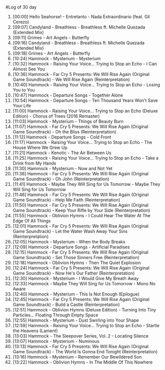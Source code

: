 #Log of 30 day

1. [00:00] Hello Seahorse! - Entretanto - Nada Extraordinario (feat. Gil Cerezo)
1. [09:07] Candyland - Breathless - Breathless ft. Michelle Quezada (Extended Mix)
1. [09:11] Grimes - Art Angels - Butterfly
1. [09:16] Candyland - Breathless - Breathless ft. Michelle Quezada (Extended Mix)
1. [09:18] Grimes - Art Angels - Butterfly
1. [10:24] Hammock - Mysterium - Mysterium
1. [10:32] Hammock - Raising Your Voice... Trying to Stop an Echo - I Can Almost See You
1. [10:36] Hammock - Far Cry 5 Presents: We Will Rise Again (Original Game Soundtrack) - We Will Rise Again (Reinterpretation)
1. [10:40] Hammock - Raising Your Voice... Trying to Stop an Echo - Losing You to You
1. [10:47] Hammock - Departure Songs - Together Alone
1. [10:54] Hammock - Departure Songs - Ten Thousand Years Won't Save Your Life
1. [11:00] Hammock - Raising Your Voice... Trying to Stop an Echo (Deluxe Edition) - Chorus of Trees (2016 Remaster)
1. [11:03] Hammock - Mysterium - Things of Beauty Burn
1. [11:07] Hammock - Far Cry 5 Presents: We Will Rise Again (Original Game Soundtrack) - Oh the Bliss (Reinterpretation)
1. [11:12] Hammock - Departure Songs - Cold Front
1. [11:17] Hammock - Raising Your Voice... Trying to Stop an Echo - The House Where We Grew Up
1. [11:21] Hammock - Kenotic - The Air Between Us
1. [11:25] Hammock - Raising Your Voice... Trying to Stop an Echo - Take a Drink from My Hands
1. [11:30] Hammock - Mysterium - Now and Not Yet
1. [11:36] Hammock - Far Cry 5 Presents: We Will Rise Again (Original Game Soundtrack) - Oh John (Reinterpretation)
1. [11:41] Hammock - Maybe They Will Sing for Us Tomorrow - Maybe They Will Sing for Us Tomorrow
1. [11:46] Hammock - Far Cry 5 Presents: We Will Rise Again (Original Game Soundtrack) - Help Me Faith (Reinterpretation)
1. [11:50] Hammock - Far Cry 5 Presents: We Will Rise Again (Original Game Soundtrack) - Keep Your Rifle by Your Side (Reinterpretation)
1. [11:55] Hammock - Oblivion Hymns - I Could Hear The Water At The Edge Of All Things
1. [12:01] Hammock - Far Cry 5 Presents: We Will Rise Again (Original Game Soundtrack) - Let the Water Wash Away Your Sins (Reinterpretation)
1. [12:05] Hammock - Mysterium - When the Body Breaks
1. [12:09] Hammock - Departure Songs - Artificial Paradises
1. [12:15] Hammock - Far Cry 5 Presents: We Will Rise Again (Original Game Soundtrack) - Set Those Sinners Free (Reinterpretation)
1. [12:18] Hammock - Oblivion Hymns - Then The Quiet Explosion
1. [12:24] Hammock - Far Cry 5 Presents: We Will Rise Again (Original Game Soundtrack) - Now He's Our Father (Reinterpretation)
1. [12:30] Hammock - Mysterium - I Would Give My Breath Away
1. [12:33] Hammock - Maybe They Will Sing for Us Tomorrow - Mono No Aware
1. [12:40] Hammock - Mysterium - This Is Not Enough (Epilogue)
1. [12:45] Hammock - Far Cry 5 Presents: We Will Rise Again (Original Game Soundtrack) - Build a Castle (Reinterpretation)
1. [12:51] Hammock - Oblivion Hymns (Deluxe Edition) - Turning Into Tiny Particles… Floating Through Empty Space
1. [12:55] Hammock - Mysterium - Dust Swirling into Your Shape
1. [12:59] Hammock - Raising Your Voice... Trying to Stop an Echo - Startle the Heavens (Lament)
1. [13:03] Hammock - The Sleepover Series, Vol. 2 - Locating Silence
1. [13:07] Hammock - Mysterium - Numinous
1. [13:13] Hammock - Far Cry 5 Presents: We Will Rise Again (Original Game Soundtrack) - The World Is Gonna End Tonight (Reinterpretation)
1. [13:16] Hammock - Mysterium - Remember Our Bewildered Son
1. [13:22] Hammock - Oblivion Hymns - In The Middle Of This Nowhere
